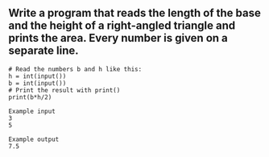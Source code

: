 ## Write a program that reads the length of the base and the height of a right-angled triangle and prints the area. Every number is given on a separate line.

```
# Read the numbers b and h like this:
h = int(input())
b = int(input())
# Print the result with print()
print(b*h/2)

```


```
Example input
3
5

Example output
7.5

```
